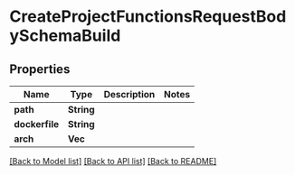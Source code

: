 # CreateProjectFunctionsRequestBodySchemaBuild

## Properties

Name | Type | Description | Notes
------------ | ------------- | ------------- | -------------
**path** | **String** |  | 
**dockerfile** | **String** |  | 
**arch** | **Vec<String>** |  | 

[[Back to Model list]](../README.md#documentation-for-models) [[Back to API list]](../README.md#documentation-for-api-endpoints) [[Back to README]](../README.md)


